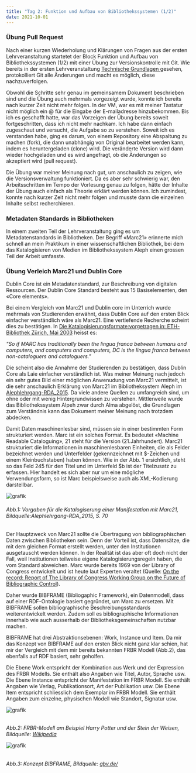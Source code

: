 ```yaml
---
title: "Tag 2: Funktion und Aufbau von Bibliothekssystemen (1/2)"
date: 2021-10-01
---
```


<h3> Übung Pull Request </h3>
<p> Nach einer kurzen Wiederholung und Klärungen von Fragen aus der ersten Lehrveranstaltung startetet der Block Funktion und Aufbau von Bibliothekssystemen (1/2) mit einer Übung zur Versionskontrolle mit Git. Wie bereits in der ersten Lehrveranstaltung <a href="https://larapfister.github.io/bain-lerntagebuch/2021/09/15/tag1.html"> Technische Grundlagen </a> gesehen, protokolliert Git alle Änderungen und macht es möglich, diese nachzuverfolgen.  </p>

<p> Obwohl die Schritte sehr genau im gemeinsamem Dokument beschrieben sind und die Übung auch mehrmals vorgezeigt wurde, konnte ich bereits nach kurzer Zeit nicht mehr folgen. In der VM, war es mit meiner Tastatur nicht möglich ein @ für die Eingabe der E-mailadresse hinzubekommen. Bis ich es geschafft hatte, war das Vorzeigen der Übung bereits soweit fortgeschritten, dass ich nicht mehr nachkam. Ich habe dann einfach zugeschaut und versucht, die Aufgabe so zu verstehen. Soweit ich es verstanden habe, ging es darum, von einem Repository eine Abspaltung zu machen (fork), die dann unabhängig von Original bearbeitet werden kann, indem es heruntergeladen (clone) wird. Die veränderte Version wird dann wieder hochgeladen und es wird angefragt, ob die Änderungen so akzeptiert wird (pull request). </p>
<p>Die Übung war meiner Meinung nach gut, um anschaulich zu zeigen, wie die Versionsverwaltung funktioniert. Da es aber sehr schwierig war, den Arbeitsschritten im Tempo der Vorlesung genau zu folgen, hätte der Inhalte der Übung auch einfach als Theorie erklärt werden können. Ich zumindest, konnte nach kurzer Zeit nicht mehr folgen und musste dann die einzelnen Inhalte selbst recherchieren. </p>
<h3> Metadaten Standards in Bibliotheken </h3>
<p>In einem zweiten Teil der Lehrveranstaltung ging es um Metadatenstandards in Bibliotheken. Der Begriff «Marc21» erinnerte mich schnell an mein Praktikum in einer wissenschaftlichen Bibliothek, bei dem das Katalogisieren von Medien im Bibliothekssystem Aleph einen grossen Teil der Arbeit umfasste. </p>
<h3> Übung Verleich Marc21 und Dublin Core </h3>
<p>Dublin Core ist ein Metadatenstandard, zur Beschreibung von digitalen Ressourcen. Der Dublin Core Standard besteht aus 15 Basiselementen, den «Core elements». </p>
<p>Bei einem Vergleich von Marc21 und Dublin core im Unterrich wurde mehrmals von Studierenden erwähnt, dass Dublin Core auf den ersten Blick einfacher verständlich wäre als Marc21. Eine vertiefende Recherche scheint dies zu bestätigen. In <a href=" https://doi.org/10.3929/ethz-a-004553286">Die Katalogisierungsformate:vorgetragen in: ETH-Bibliothek Zürich, Mai 2003</a> heisst es: </p>
<p><i>"So if MARC has traditionally been the lingua franca between humans and computers, and computers and computers, DC is the lingua franca between non-cataloguers and cataloguers."</i></p>
<p>Die scheint also die Annahme der Studierenden zu bestätigen, dass Dublin Core als Laie einfacher verständlich ist. Was meiner Meinung nach jedoch ein sehr gutes Bild einer möglichen Anwenudung von Marc21 vermittelt, ist die sehr anschaulich Erklärung von Marc21 im Bibliotheksystem Aleph im <a href=" https://www.google.com/url?sa=t&rct=j&q=&esrc=s&source=web&cd=&cad=rja&uact=8&ved=2ahUKEwjFxd7aiL70AhU5h_0HHaPtCYMQFnoECAIQAQ&url=https%3A%2F%2Fwww.ub.unibas.ch%2Fwiki%2Fbabette%2Flehrgang%2FAlephlehrgang-RDA_2015.pdf&usg=AOvVaw1pSYVpx2kpnTP6s6ne8Xlq"> Alephlehrgang-RDA_2015</a>. Da viele andere Quellen zu umfangreich sind, um ohne oder mit wenig Hintergrundwissen zu verstehen. Mittlerweile wurde das Bibliothekssystem Alpeh zwar durch Alma abgelöst, die Grundlagen zum Verständnis kann das Dokument meiner Meinung nach trotzdem abdecken. </p>
<p>Damit Daten maschinenlesbar sind, müssen sie in einer bestimmten Form strukturiert werden. Marc ist ein solches Format. Es bedeutet «Machine Readable Cataloguing», 21 steht für die Version (21.Jahrhundert). Marc21 strukturiert die Informationen in maschinenlesbaren Einheiten, die als Felder bezeichnet werden und Unterfelder (gekennzeichnet mit $-Zeichen und einem Kleinbuchstaben) haben können. Wie in der Abb. 1 ersichtlich, steht so das Feld 245 für den Titel und im Unterfeld $b ist der Titelzusatz zu erfassen. Hier handelt es sich aber nur um eine mögliche Verwendungsform, so ist Marc beispielsweise auch als XML-Kodierung darstellbar. </p>

![grafik](https://user-images.githubusercontent.com/90787726/143946998-8ec95347-d313-45ab-b70d-8f4092c705db.png)
<h6><i>Abb.1: Vorgaben für die Katalogiserung einer Manifestation mit Marc21, Bildquelle:Alephlehrgang-RDA_2015, S. 70 </i></h6>
<p>Der Hauptzweck von Marc21 sollte die Übertragung von bibliographischen Daten zwischen Bibliotheken sein. Denn der Vorteil ist, dass Datensätze, die mit dem gleichen Format erstellt werden, unter den Institutionen ausgetauscht werden können. In der Realität ist das aber oft doch nicht der Fall, weil Institutionen teilweise eigene Katalogisierungsregeln haben, die vom Standard abweichen. Marc wurde bereits 1969 von der Library of Congress entwickelt und ist heute laut Experten veraltet (Quelle: <a href="https://www.loc.gov/bibliographic-future/news/lcwg-ontherecord-jan08-final.pdf">On the record: Report of The Library of Congress Working Group on the Future of Bibliographic Control</a>). </p>
<p>Daher wurde BIBFRAME (Bibliogaphic Framework), ein Datenmodell, dass auf einer RDF-Ontologie basiert gegründet, um Marc zu ersetzen. Mit BIBFRAME sollen bibliographische Beschreibungsstandards weiterentwickelt werden. Zudem soll es bibliographische Informationen innerhalb wie auch ausserhalb der Bibliotheksgemeinschaften nutzbar machen. </p>
<p>BIBFRAME hat drei Abstraktionsebenen: Work, Instance und Item. Da mir das Konzept von BIBFRAME auf den ersten Blick nicht ganz klar schien, hat mir der Vergleich mit dem mir bereits bekannten FRBR Modell (Abb.2), das ebenfalls auf RDF basiert, sehr geholfen. </p> 
<p>Die Ebene Work entspricht der Kombination aus Werk und der Expression des FRBR Modells. Sie enthält also Angaben wie Titel, Autor, Sprache usw. Die Ebene Instance entspricht der Manifestation im FRBR Modell. Sie enthält Angaben wie Verlag, Publikationsort, Art der Publikation usw. Die Ebene Item entspricht schliesslich dem Exemplar im FRBR Modell. Sie enthält Angaben zum einzelne, physischen Modell wie Standort, Signatur usw. </p>

![grafik](https://user-images.githubusercontent.com/90787726/143947673-91c480b7-860a-4578-b784-e637032c909f.png) 
<h6><i></h6>Abb.2: FRBR-Modell am Beispiel Harry Potter und der Stein der Weisen, Bildquelle: <a href="https://upload.wikimedia.org/wikipedia/de/6/62/Frbr1.jpg">Wikipedia</a></i></h6>

![grafik](https://user-images.githubusercontent.com/90787726/143948010-f1f8eb0b-387e-459e-ac96-4d6cfd5c78de.png)
<h6><i></h6>Abb.3: Konzept BIBFRAME, Bildquelle: <a href="http://format.gbv.de/bibframe">gbv.de/<a></i></h6>
